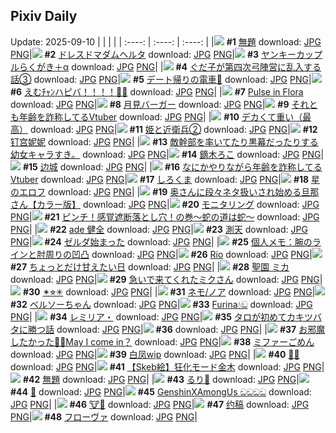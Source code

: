 ## Pixiv Daily
Update: 2025-09-10
|      |      |      |
| :----: | :----: | :----: |
|![](https://pixiv.microyu.workers.dev/c/240x480/img-master/img/2025/09/08/18/16/42/134862006_p0_master1200.jpg) **#1** [無題](https://www.pixiv.net/artworks/134862006) download: [JPG](https://pixiv.microyu.workers.dev/img-original/img/2025/09/08/18/16/42/134862006_p0.jpg) [PNG](https://pixiv.microyu.workers.dev/img-original/img/2025/09/08/18/16/42/134862006_p0.png)|![](https://pixiv.microyu.workers.dev/c/240x480/img-master/img/2025/09/08/04/24/20/134839433_p0_master1200.jpg) **#2** [ドレスドマダムヘルタ](https://www.pixiv.net/artworks/134839433) download: [JPG](https://pixiv.microyu.workers.dev/img-original/img/2025/09/08/04/24/20/134839433_p0.jpg) [PNG](https://pixiv.microyu.workers.dev/img-original/img/2025/09/08/04/24/20/134839433_p0.png)|![](https://pixiv.microyu.workers.dev/c/240x480/img-master/img/2025/09/09/00/22/39/134877742_p0_master1200.jpg) **#3** [ヤンキーカップルらくがき＋α](https://www.pixiv.net/artworks/134877742) download: [JPG](https://pixiv.microyu.workers.dev/img-original/img/2025/09/09/00/22/39/134877742_p0.jpg) [PNG](https://pixiv.microyu.workers.dev/img-original/img/2025/09/09/00/22/39/134877742_p0.png)|
|![](https://pixiv.microyu.workers.dev/c/240x480/img-master/img/2025/09/08/00/44/43/134839556_p0_master1200.jpg) **#4** [ぐだ子が第四次弓陣営に乱入する話③](https://www.pixiv.net/artworks/134839556) download: [JPG](https://pixiv.microyu.workers.dev/img-original/img/2025/09/08/00/44/43/134839556_p0.jpg) [PNG](https://pixiv.microyu.workers.dev/img-original/img/2025/09/08/00/44/43/134839556_p0.png)|![](https://pixiv.microyu.workers.dev/c/240x480/img-master/img/2025/09/08/17/12/35/134859964_p0_master1200.jpg) **#5** [デート帰りの電車🚋](https://www.pixiv.net/artworks/134859964) download: [JPG](https://pixiv.microyu.workers.dev/img-original/img/2025/09/08/17/12/35/134859964_p0.jpg) [PNG](https://pixiv.microyu.workers.dev/img-original/img/2025/09/08/17/12/35/134859964_p0.png)|![](https://pixiv.microyu.workers.dev/c/240x480/img-master/img/2025/09/09/00/00/10/134876360_p0_master1200.jpg) **#6** [えむﾁｬﾝハピバ！！！！🎂🎉](https://www.pixiv.net/artworks/134876360) download: [JPG](https://pixiv.microyu.workers.dev/img-original/img/2025/09/09/00/00/10/134876360_p0.jpg) [PNG](https://pixiv.microyu.workers.dev/img-original/img/2025/09/09/00/00/10/134876360_p0.png)|
|![](https://pixiv.microyu.workers.dev/c/240x480/img-master/img/2025/09/09/20/59/59/134905264_p0_master1200.jpg) **#7** [Pulse in Flora](https://www.pixiv.net/artworks/134905264) download: [JPG](https://pixiv.microyu.workers.dev/img-original/img/2025/09/09/20/59/59/134905264_p0.jpg) [PNG](https://pixiv.microyu.workers.dev/img-original/img/2025/09/09/20/59/59/134905264_p0.png)|![](https://pixiv.microyu.workers.dev/c/240x480/img-master/img/2025/09/09/20/30/02/134904129_p0_master1200.jpg) **#8** [月見バーガー](https://www.pixiv.net/artworks/134904129) download: [JPG](https://pixiv.microyu.workers.dev/img-original/img/2025/09/09/20/30/02/134904129_p0.jpg) [PNG](https://pixiv.microyu.workers.dev/img-original/img/2025/09/09/20/30/02/134904129_p0.png)|![](https://pixiv.microyu.workers.dev/c/240x480/img-master/img/2025/09/08/21/26/21/134869301_p0_master1200.jpg) **#9** [それとも年齢を詐称してるVtuber](https://www.pixiv.net/artworks/134869301) download: [JPG](https://pixiv.microyu.workers.dev/img-original/img/2025/09/08/21/26/21/134869301_p0.jpg) [PNG](https://pixiv.microyu.workers.dev/img-original/img/2025/09/08/21/26/21/134869301_p0.png)|
|![](https://pixiv.microyu.workers.dev/c/240x480/img-master/img/2025/09/08/00/00/40/134839588_p0_master1200.jpg) **#10** [デカくて重い（最高）](https://www.pixiv.net/artworks/134839588) download: [JPG](https://pixiv.microyu.workers.dev/img-original/img/2025/09/08/00/00/40/134839588_p0.jpg) [PNG](https://pixiv.microyu.workers.dev/img-original/img/2025/09/08/00/00/40/134839588_p0.png)|![](https://pixiv.microyu.workers.dev/c/240x480/img-master/img/2025/09/08/03/42/28/134845937_p0_master1200.jpg) **#11** [姫と近衛兵②](https://www.pixiv.net/artworks/134845937) download: [JPG](https://pixiv.microyu.workers.dev/img-original/img/2025/09/08/03/42/28/134845937_p0.jpg) [PNG](https://pixiv.microyu.workers.dev/img-original/img/2025/09/08/03/42/28/134845937_p0.png)|![](https://pixiv.microyu.workers.dev/c/240x480/img-master/img/2025/09/09/15/33/05/134895359_p0_master1200.jpg) **#12** [钉宫妮妮](https://www.pixiv.net/artworks/134895359) download: [JPG](https://pixiv.microyu.workers.dev/img-original/img/2025/09/09/15/33/05/134895359_p0.jpg) [PNG](https://pixiv.microyu.workers.dev/img-original/img/2025/09/09/15/33/05/134895359_p0.png)|
|![](https://pixiv.microyu.workers.dev/c/240x480/img-master/img/2025/09/08/10/29/12/134852047_p0_master1200.jpg) **#13** [敵幹部を率いてたり黒幕だったりする幼女キャラすき。](https://www.pixiv.net/artworks/134852047) download: [JPG](https://pixiv.microyu.workers.dev/img-original/img/2025/09/08/10/29/12/134852047_p0.jpg) [PNG](https://pixiv.microyu.workers.dev/img-original/img/2025/09/08/10/29/12/134852047_p0.png)|![](https://pixiv.microyu.workers.dev/c/240x480/img-master/img/2025/09/09/12/47/02/134892120_p0_master1200.jpg) **#14** [鏑木ろこ](https://www.pixiv.net/artworks/134892120) download: [JPG](https://pixiv.microyu.workers.dev/img-original/img/2025/09/09/12/47/02/134892120_p0.jpg) [PNG](https://pixiv.microyu.workers.dev/img-original/img/2025/09/09/12/47/02/134892120_p0.png)|![](https://pixiv.microyu.workers.dev/c/240x480/img-master/img/2025/09/09/20/11/03/134903417_p0_master1200.jpg) **#15** [边城](https://www.pixiv.net/artworks/134903417) download: [JPG](https://pixiv.microyu.workers.dev/img-original/img/2025/09/09/20/11/03/134903417_p0.jpg) [PNG](https://pixiv.microyu.workers.dev/img-original/img/2025/09/09/20/11/03/134903417_p0.png)|
|![](https://pixiv.microyu.workers.dev/c/240x480/img-master/img/2025/09/09/21/08/03/134905848_p0_master1200.jpg) **#16** [なにかやりながら年齢を詐称してるVtuber](https://www.pixiv.net/artworks/134905848) download: [JPG](https://pixiv.microyu.workers.dev/img-original/img/2025/09/09/21/08/03/134905848_p0.jpg) [PNG](https://pixiv.microyu.workers.dev/img-original/img/2025/09/09/21/08/03/134905848_p0.png)|![](https://pixiv.microyu.workers.dev/c/240x480/img-master/img/2025/09/08/00/06/18/134840070_p0_master1200.jpg) **#17** [しろくま](https://www.pixiv.net/artworks/134840070) download: [JPG](https://pixiv.microyu.workers.dev/img-original/img/2025/09/08/00/06/18/134840070_p0.jpg) [PNG](https://pixiv.microyu.workers.dev/img-original/img/2025/09/08/00/06/18/134840070_p0.png)|![](https://pixiv.microyu.workers.dev/c/240x480/img-master/img/2025/09/08/18/51/18/134862999_p0_master1200.jpg) **#18** [星のエロフ](https://www.pixiv.net/artworks/134862999) download: [JPG](https://pixiv.microyu.workers.dev/img-original/img/2025/09/08/18/51/18/134862999_p0.jpg) [PNG](https://pixiv.microyu.workers.dev/img-original/img/2025/09/08/18/51/18/134862999_p0.png)|
|![](https://pixiv.microyu.workers.dev/c/240x480/img-master/img/2025/09/08/00/07/45/134840157_p0_master1200.jpg) **#19** [奥さんに段々ネタ扱いされ始める旦那さん【カラー版】](https://www.pixiv.net/artworks/134840157) download: [JPG](https://pixiv.microyu.workers.dev/img-original/img/2025/09/08/00/07/45/134840157_p0.jpg) [PNG](https://pixiv.microyu.workers.dev/img-original/img/2025/09/08/00/07/45/134840157_p0.png)|![](https://pixiv.microyu.workers.dev/c/240x480/img-master/img/2025/09/08/00/09/45/134840245_p0_master1200.jpg) **#20** [モニタリング](https://www.pixiv.net/artworks/134840245) download: [JPG](https://pixiv.microyu.workers.dev/img-original/img/2025/09/08/00/09/45/134840245_p0.jpg) [PNG](https://pixiv.microyu.workers.dev/img-original/img/2025/09/08/00/09/45/134840245_p0.png)|![](https://pixiv.microyu.workers.dev/c/240x480/img-master/img/2025/09/09/07/21/16/134886110_p0_master1200.jpg) **#21** [ピンチ！感覚遮断落とし穴！の巻～蛇の道は蛇～](https://www.pixiv.net/artworks/134886110) download: [JPG](https://pixiv.microyu.workers.dev/img-original/img/2025/09/09/07/21/16/134886110_p0.jpg) [PNG](https://pixiv.microyu.workers.dev/img-original/img/2025/09/09/07/21/16/134886110_p0.png)|
|![](https://pixiv.microyu.workers.dev/c/240x480/img-master/img/2025/09/08/20/21/15/134866493_p0_master1200.jpg) **#22** [ade 健全](https://www.pixiv.net/artworks/134866493) download: [JPG](https://pixiv.microyu.workers.dev/img-original/img/2025/09/08/20/21/15/134866493_p0.jpg) [PNG](https://pixiv.microyu.workers.dev/img-original/img/2025/09/08/20/21/15/134866493_p0.png)|![](https://pixiv.microyu.workers.dev/c/240x480/img-master/img/2025/09/08/00/00/10/134839419_p0_master1200.jpg) **#23** [測天](https://www.pixiv.net/artworks/134839419) download: [JPG](https://pixiv.microyu.workers.dev/img-original/img/2025/09/08/00/00/10/134839419_p0.jpg) [PNG](https://pixiv.microyu.workers.dev/img-original/img/2025/09/08/00/00/10/134839419_p0.png)|![](https://pixiv.microyu.workers.dev/c/240x480/img-master/img/2025/09/08/18/31/45/134862482_p0_master1200.jpg) **#24** [ゼルダ始まった](https://www.pixiv.net/artworks/134862482) download: [JPG](https://pixiv.microyu.workers.dev/img-original/img/2025/09/08/18/31/45/134862482_p0.jpg) [PNG](https://pixiv.microyu.workers.dev/img-original/img/2025/09/08/18/31/45/134862482_p0.png)|
|![](https://pixiv.microyu.workers.dev/c/240x480/img-master/img/2025/09/09/06/00/08/134884747_p0_master1200.jpg) **#25** [個人メモ：腕のラインと肘周りの凹凸](https://www.pixiv.net/artworks/134884747) download: [JPG](https://pixiv.microyu.workers.dev/img-original/img/2025/09/09/06/00/08/134884747_p0.jpg) [PNG](https://pixiv.microyu.workers.dev/img-original/img/2025/09/09/06/00/08/134884747_p0.png)|![](https://pixiv.microyu.workers.dev/c/240x480/img-master/img/2025/09/08/00/02/33/134839855_p0_master1200.jpg) **#26** [Rio](https://www.pixiv.net/artworks/134839855) download: [JPG](https://pixiv.microyu.workers.dev/img-original/img/2025/09/08/00/02/33/134839855_p0.jpg) [PNG](https://pixiv.microyu.workers.dev/img-original/img/2025/09/08/00/02/33/134839855_p0.png)|![](https://pixiv.microyu.workers.dev/c/240x480/img-master/img/2025/09/09/00/00/39/134876540_p0_master1200.jpg) **#27** [ちょっとだけ甘えたい日](https://www.pixiv.net/artworks/134876540) download: [JPG](https://pixiv.microyu.workers.dev/img-original/img/2025/09/09/00/00/39/134876540_p0.jpg) [PNG](https://pixiv.microyu.workers.dev/img-original/img/2025/09/09/00/00/39/134876540_p0.png)|
|![](https://pixiv.microyu.workers.dev/c/240x480/img-master/img/2025/09/09/00/00/11/134876365_p0_master1200.jpg) **#28** [聖園 ミカ](https://www.pixiv.net/artworks/134876365) download: [JPG](https://pixiv.microyu.workers.dev/img-original/img/2025/09/09/00/00/11/134876365_p0.jpg) [PNG](https://pixiv.microyu.workers.dev/img-original/img/2025/09/09/00/00/11/134876365_p0.png)|![](https://pixiv.microyu.workers.dev/c/240x480/img-master/img/2025/09/08/18/05/25/134861678_p0_master1200.jpg) **#29** [急いで来てくれたミクさん](https://www.pixiv.net/artworks/134861678) download: [JPG](https://pixiv.microyu.workers.dev/img-original/img/2025/09/08/18/05/25/134861678_p0.jpg) [PNG](https://pixiv.microyu.workers.dev/img-original/img/2025/09/08/18/05/25/134861678_p0.png)|![](https://pixiv.microyu.workers.dev/c/240x480/img-master/img/2025/09/09/03/46/33/134883020_p0_master1200.jpg) **#30** [✴︎⭐︎✳︎](https://www.pixiv.net/artworks/134883020) download: [JPG](https://pixiv.microyu.workers.dev/img-original/img/2025/09/09/03/46/33/134883020_p0.jpg) [PNG](https://pixiv.microyu.workers.dev/img-original/img/2025/09/09/03/46/33/134883020_p0.png)|
|![](https://pixiv.microyu.workers.dev/c/240x480/img-master/img/2025/09/09/20/03/37/134903188_p0_master1200.jpg) **#31** [ネモ/ノア](https://www.pixiv.net/artworks/134903188) download: [JPG](https://pixiv.microyu.workers.dev/img-original/img/2025/09/09/20/03/37/134903188_p0.jpg) [PNG](https://pixiv.microyu.workers.dev/img-original/img/2025/09/09/20/03/37/134903188_p0.png)|![](https://pixiv.microyu.workers.dev/c/240x480/img-master/img/2025/09/08/00/10/31/134840274_p0_master1200.jpg) **#32** [ベルソーちゃん](https://www.pixiv.net/artworks/134840274) download: [JPG](https://pixiv.microyu.workers.dev/img-original/img/2025/09/08/00/10/31/134840274_p0.jpg) [PNG](https://pixiv.microyu.workers.dev/img-original/img/2025/09/08/00/10/31/134840274_p0.png)|![](https://pixiv.microyu.workers.dev/c/240x480/img-master/img/2025/09/09/04/44/41/134883789_p0_master1200.jpg) **#33** [Furina💧ඞ](https://www.pixiv.net/artworks/134883789) download: [JPG](https://pixiv.microyu.workers.dev/img-original/img/2025/09/09/04/44/41/134883789_p0.jpg) [PNG](https://pixiv.microyu.workers.dev/img-original/img/2025/09/09/04/44/41/134883789_p0.png)|
|![](https://pixiv.microyu.workers.dev/c/240x480/img-master/img/2025/09/08/00/46/08/134841753_p0_master1200.jpg) **#34** [レミリア・](https://www.pixiv.net/artworks/134841753) download: [JPG](https://pixiv.microyu.workers.dev/img-original/img/2025/09/08/00/46/08/134841753_p0.jpg) [PNG](https://pixiv.microyu.workers.dev/img-original/img/2025/09/08/00/46/08/134841753_p0.png)|![](https://pixiv.microyu.workers.dev/c/240x480/img-master/img/2025/09/08/09/21/58/134851015_p0_master1200.jpg) **#35** [タロが初めてカキツバタに勝つ話](https://www.pixiv.net/artworks/134851015) download: [JPG](https://pixiv.microyu.workers.dev/img-original/img/2025/09/08/09/21/58/134851015_p0.jpg) [PNG](https://pixiv.microyu.workers.dev/img-original/img/2025/09/08/09/21/58/134851015_p0.png)|![](https://s.pximg.net/common/images/limit_unviewable_s.png) **#36** [](https://www.pixiv.net/artworks/134854073) download: [JPG](https://s.pximg.net/common/images/limit_unviewable_s.png) [PNG](https://s.pximg.net/common/images/limit_unviewable_s.png)|
|![](https://pixiv.microyu.workers.dev/c/240x480/img-master/img/2025/09/09/02/33/15/134881770_p0_master1200.jpg) **#37** [お邪魔したかった📸✨May I come in？](https://www.pixiv.net/artworks/134881770) download: [JPG](https://pixiv.microyu.workers.dev/img-original/img/2025/09/09/02/33/15/134881770_p0.jpg) [PNG](https://pixiv.microyu.workers.dev/img-original/img/2025/09/09/02/33/15/134881770_p0.png)|![](https://pixiv.microyu.workers.dev/c/240x480/img-master/img/2025/09/09/19/52/47/134902596_p0_master1200.jpg) **#38** [ミファーごめん](https://www.pixiv.net/artworks/134902596) download: [JPG](https://pixiv.microyu.workers.dev/img-original/img/2025/09/09/19/52/47/134902596_p0.jpg) [PNG](https://pixiv.microyu.workers.dev/img-original/img/2025/09/09/19/52/47/134902596_p0.png)|![](https://pixiv.microyu.workers.dev/c/240x480/img-master/img/2025/09/08/07/38/58/134849483_p0_master1200.jpg) **#39** [白凤wip](https://www.pixiv.net/artworks/134849483) download: [JPG](https://pixiv.microyu.workers.dev/img-original/img/2025/09/08/07/38/58/134849483_p0.jpg) [PNG](https://pixiv.microyu.workers.dev/img-original/img/2025/09/08/07/38/58/134849483_p0.png)|
|![](https://pixiv.microyu.workers.dev/c/240x480/img-master/img/2025/09/09/02/44/01/134881991_p0_master1200.jpg) **#40** [🌌🚀](https://www.pixiv.net/artworks/134881991) download: [JPG](https://pixiv.microyu.workers.dev/img-original/img/2025/09/09/02/44/01/134881991_p0.jpg) [PNG](https://pixiv.microyu.workers.dev/img-original/img/2025/09/09/02/44/01/134881991_p0.png)|![](https://pixiv.microyu.workers.dev/c/240x480/img-master/img/2025/09/09/02/32/27/134881757_p0_master1200.jpg) **#41** [【Skeb絵】狂化モード金木](https://www.pixiv.net/artworks/134881757) download: [JPG](https://pixiv.microyu.workers.dev/img-original/img/2025/09/09/02/32/27/134881757_p0.jpg) [PNG](https://pixiv.microyu.workers.dev/img-original/img/2025/09/09/02/32/27/134881757_p0.png)|![](https://pixiv.microyu.workers.dev/c/240x480/img-master/img/2025/09/08/13/43/38/134855739_p0_master1200.jpg) **#42** [無題](https://www.pixiv.net/artworks/134855739) download: [JPG](https://pixiv.microyu.workers.dev/img-original/img/2025/09/08/13/43/38/134855739_p0.jpg) [PNG](https://pixiv.microyu.workers.dev/img-original/img/2025/09/08/13/43/38/134855739_p0.png)|
|![](https://pixiv.microyu.workers.dev/c/240x480/img-master/img/2025/09/09/03/41/31/134882943_p0_master1200.jpg) **#43** [るり🦋](https://www.pixiv.net/artworks/134882943) download: [JPG](https://pixiv.microyu.workers.dev/img-original/img/2025/09/09/03/41/31/134882943_p0.jpg) [PNG](https://pixiv.microyu.workers.dev/img-original/img/2025/09/09/03/41/31/134882943_p0.png)|![](https://pixiv.microyu.workers.dev/c/240x480/img-master/img/2025/09/08/00/00/18/134839463_p0_master1200.jpg) **#44** [🦋](https://www.pixiv.net/artworks/134839463) download: [JPG](https://pixiv.microyu.workers.dev/img-original/img/2025/09/08/00/00/18/134839463_p0.jpg) [PNG](https://pixiv.microyu.workers.dev/img-original/img/2025/09/08/00/00/18/134839463_p0.png)|![](https://pixiv.microyu.workers.dev/c/240x480/img-master/img/2025/09/09/05/48/46/134884583_p0_master1200.jpg) **#45** [GenshinXAmongUs ඞඞඞඞ](https://www.pixiv.net/artworks/134884583) download: [JPG](https://pixiv.microyu.workers.dev/img-original/img/2025/09/09/05/48/46/134884583_p0.jpg) [PNG](https://pixiv.microyu.workers.dev/img-original/img/2025/09/09/05/48/46/134884583_p0.png)|
|![](https://pixiv.microyu.workers.dev/c/240x480/img-master/img/2025/09/09/00/00/14/134876392_p0_master1200.jpg) **#46** [🐮🎀](https://www.pixiv.net/artworks/134876392) download: [JPG](https://pixiv.microyu.workers.dev/img-original/img/2025/09/09/00/00/14/134876392_p0.jpg) [PNG](https://pixiv.microyu.workers.dev/img-original/img/2025/09/09/00/00/14/134876392_p0.png)|![](https://pixiv.microyu.workers.dev/c/240x480/img-master/img/2025/09/08/00/09/47/134840247_p0_master1200.jpg) **#47** [约稿](https://www.pixiv.net/artworks/134840247) download: [JPG](https://pixiv.microyu.workers.dev/img-original/img/2025/09/08/00/09/47/134840247_p0.jpg) [PNG](https://pixiv.microyu.workers.dev/img-original/img/2025/09/08/00/09/47/134840247_p0.png)|![](https://pixiv.microyu.workers.dev/c/240x480/img-master/img/2025/09/09/12/07/51/134891276_p0_master1200.jpg) **#48** [フローヴァ](https://www.pixiv.net/artworks/134891276) download: [JPG](https://pixiv.microyu.workers.dev/img-original/img/2025/09/09/12/07/51/134891276_p0.jpg) [PNG](https://pixiv.microyu.workers.dev/img-original/img/2025/09/09/12/07/51/134891276_p0.png)|
